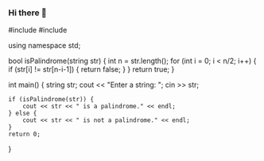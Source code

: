 ### Hi there 👋

#include <iostream>
#include <cstring>

using namespace std;

bool isPalindrome(string str) {
    int n = str.length();
    for (int i = 0; i < n/2; i++) {
        if (str[i] != str[n-i-1]) {
            return false;
        }
    }
    return true;
}

int main() {
    string str;
    cout << "Enter a string: ";
    cin >> str;

    if (isPalindrome(str)) {
        cout << str << " is a palindrome." << endl;
    } else {
        cout << str << " is not a palindrome." << endl;
    }
    return 0;
}


